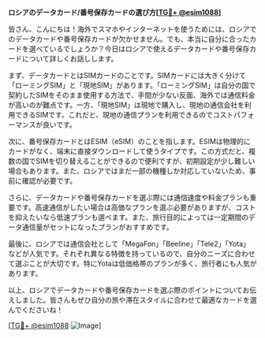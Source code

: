 **ロシアのデータカード/番号保存カードの選び方[[TG💪+ @esim1088](https://t.me/s/esim1088)]**

皆さん、こんにちは！海外でスマホやインターネットを使うためには、ロシアでのデータカードや番号保存カードが欠かせません。でも、本当に自分に合ったカードを選べているでしょうか？今日はロシアで使えるデータカードや番号保存カードについて詳しくお話しします。

まず、データカードとはSIMカードのことです。SIMカードには大きく分けて「ローミングSIM」と「現地SIM」があります。「ローミングSIM」は自分の国で契約したSIMをそのまま使用する方法で、手間が少ない反面、海外では通信料金が高いのが難点です。一方、「現地SIM」は現地で購入し、現地の通信会社を利用できるSIMです。これだと、現地の通信プランを利用できるのでコストパフォーマンスが良いです。

次に、番号保存カードとはESIM（eSIM）のことを指します。ESIMは物理的にカードがなく、端末に直接ダウンロードして使うタイプです。この方式だと、複数の国でSIMを切り替えることができるので便利ですが、初期設定が少し難しい場合もあります。また、ロシアではまだ一部の機種しか対応していないため、事前に確認が必要です。

さらに、データカードや番号保存カードを選ぶ際には通信速度や料金プランも重要です。高速通信がしたい場合は高価なプランを選ぶ必要がありますが、コストを抑えたいなら低速プランも選べます。また、旅行目的によっては一定期間のデータ通信量がセットになったプランがおすすめです。

最後に、ロシアでは通信会社として「MegaFon」「Beeline」「Tele2」「Yota」などが人気です。それぞれ異なる特徴を持っているので、自分のニーズに合わせて選ぶことが大切です。特にYotaは低価格帯のプランが多く、旅行者にも人気があります。

以上、ロシアでデータカードや番号保存カードを選ぶ際のポイントについてお伝えしました。皆さんもぜひ自分の旅や滞在スタイルに合わせて最適なカードを選んでくださいね！

[[TG💪+ @esim1088](https://t.me/s/esim1088) ![Image](https://i.postimg.cc/Y0z9fWf4/image.png)]